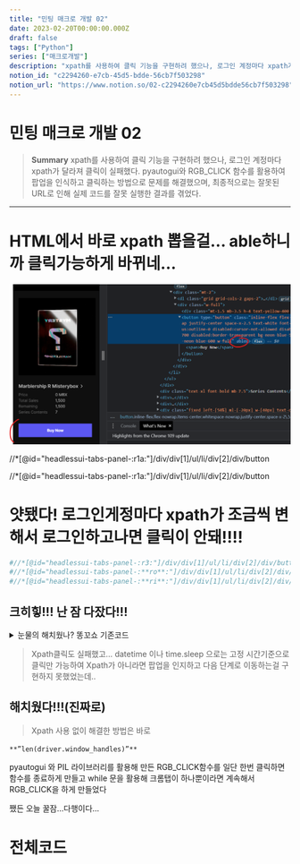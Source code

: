 ```yaml
---
title: "민팅 매크로 개발 02"
date: 2023-02-20T00:00:00.000Z
draft: false
tags: ["Python"]
series: ["매크로개발"]
description: "xpath를 사용하여 클릭 기능을 구현하려 했으나, 로그인 계정마다 xpath가 달라져 클릭이 실패했다. pyautogui와 RGB_CLICK 함수를 활용하여 팝업을 인식하고 클릭하는 방법으로 문제를 해결했으며, 최종적으로는 잘못된 URL로 인해 실제 코드를 잘못 실행한 결과를 겪었다."
notion_id: "c2294260-e7cb-45d5-bdde-56cb7f503298"
notion_url: "https://www.notion.so/02-c2294260e7cb45d5bdde56cb7f503298"
---
```


# 민팅 매크로 개발 02

> **Summary**
> xpath를 사용하여 클릭 기능을 구현하려 했으나, 로그인 계정마다 xpath가 달라져 클릭이 실패했다. pyautogui와 RGB_CLICK 함수를 활용하여 팝업을 인식하고 클릭하는 방법으로 문제를 해결했으며, 최종적으로는 잘못된 URL로 인해 실제 코드를 잘못 실행한 결과를 겪었다.

---

# HTML에서 바로 xpath 뽑을걸… able하니까 클릭가능하게 바뀌네…

![Image](image_1fff02d2899c.png)

//*[@id="headlessui-tabs-panel-:r1a:"]/div/div[1]/ul/li/div[2]/div/button

//*[@id="headlessui-tabs-panel-:r1a:"]/div/div[1]/ul/li/div[2]/div/button


# 얏됐다! 로그인게정마다 xpath가 조금씩 변해서 로그인하고나면 클릭이 안돼!!!!


```python
#//*[@id="headlessui-tabs-panel-:r3:"]/div/div[1]/ul/li/div[2]/div/button #(로그인안했을땐 동일)
#//*[@id="headlessui-tabs-panel-:**ro**:"]/div/div[1]/ul/li/div[2]/div/button #(A계정 로그인)
#//*[@id="headlessui-tabs-panel-:**ri**:"]/div/div[1]/ul/li/div[2]/div/button #(B계정 로그인)
```

## 크히힣!!! 난 잠 다잤다!!!


<details>
<summary>눈물의 해치웠나? 똥꼬쇼 기존코드</summary>

```python
if __name__ == '__main__':
    while True:
        current_time = datetime.datetime.now().strftime("%H:%M:%S")
        if current_time == "00:44:50":
            endhope=False
            while not endhope:
                tim=datetime.datetime.now()
                if tim.second>=59 and tim.microsecond>600000:
                    
                    ####웹사이트 BUY NOW 클릭 시도####
                    count = 0
                    while True:
                        try:
														#xpath가 바뀐다....!!!!
                           ** element = wait.until(EC.element_to_be_clickable((By.XPATH, '//*[@id="headlessui-tabs-panel-:r3:"]/div/div[1]/ul/li/div[2]/div/button')))
                            driver.find_element(By.XPATH, '//*[@id="headlessui-tabs-panel-:r3:"]/div/div[1]/ul/li/div[2]/div/button').click()
                            print("클릭성공 시간 : ",tim)
                            break**
                        except:
                            count += 1
                            print("시도실패",count)
                    ####팝업 BUY NOW 클릭 시도####
                    for i in range(10):
                        keyboard.press_and_release('down')
                    pyautogui.click(int(width * 20 / 100), int(height * 20 / 100))
                    RGB_CLICK(int(width * 10 / 100), int(height * 20 / 100), int(width * 90 / 100), int(height * 80 / 100), MAIN_RGB, 50, 3)
                    RGB_CLICK(int(width * 10 / 100), int(height * 20 / 100), int(width * 90 / 100), int(height * 80 / 100), MAIN_RGB, 50, 3)
                    ####Confrim 팝업 클릭(테스트부분 지워도 됩니다)####
                    element = wait.until(EC.element_to_be_clickable((By.XPATH, '//*[@id="__next"]/div[2]/div/div/div[2]/div[1]/div/div[2]/div/div[2]/div/button[2]')))
                    driver.find_element(By.XPATH, '//*[@id="__next"]/div[2]/div/div/div[2]/div[1]/div/div[2]/div/div[2]/div/button[2]').click()
                    driver.switch_to.window(driver.window_handles[-1])
                    element = wait.until(EC.element_to_be_clickable((By.XPATH, '//*[@id=":r1:"]')))
                    driver.find_element(By.XPATH, '//*[@id=":r1:"]').click()
                    element = wait.until(EC.element_to_be_clickable((By.XPATH, '//*[@id="root"]/main/section/div[1]/div/form/button')))
                    driver.find_element(By.XPATH, '//*[@id="root"]/main/section/div[1]/div/form/button').click()
                    driver.switch_to.window(driver.window_handles[-1])
                    #확인차 다시 클릭하는부분
                    element = wait.until(EC.element_to_be_clickable((By.XPATH, '//*[@id="headlessui-tabs-panel-:r3:"]/div/div[1]/ul/li/div[2]/div/button')))
                    driver.find_element(By.XPATH, '//*[@id="headlessui-tabs-panel-:r3:"]/div/div[1]/ul/li/div[2]/div/button').click()
                    endhope=True
                    break
                else:
                    time.sleep(0.1)
                    print(tim)
```

</details>


> Xpath클릭도 실패했고… datetime 이나 time.sleep 으로는 고정 시간기준으로 클릭만 가능하여
Xpath가 아니라면 팝업을 인지하고 다음 단계로 이동하는걸 구현하지 못했었는데..

## 해치웠다!!!(진짜로)


> Xpath 사용 없이 해결한 방법은 바로

`**”len(driver.window_handles)”**`

pyautogui 와 PIL 라이브러리를 활용해 만든 RGB_CLICK함수를 일단 한번 클릭하면 함수를 종료하게 만들고 while 문을 활용해 크롬탭이 하나뿐이라면 계속해서 RGB_CLICK을 하게 만들었다


쨌든 오늘 꿀잠…다행이다…


# 전체코드

